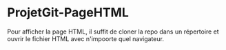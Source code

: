 # ProjetGit-PageHTML 

Pour afficher la page HTML, il suffit de cloner la repo dans un répertoire et ouvrir le fichier HTML avec n'impoorte quel navigateur.
